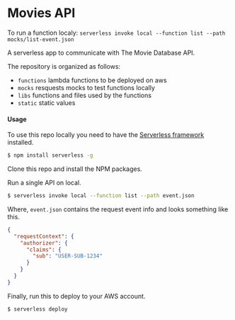 # Movies API

To run a function localy: `serverless invoke local --function list --path mocks/list-event.json`

A serverless app to communicate with The Movie Database API.

The repository is organized as follows:

- `functions` lambda functions to be deployed on aws
- `mocks` resquests mocks to test functions locally
- `libs` functions and files used by the functions
- `static` static values

#### Usage

To use this repo locally you need to have the [Serverless framework](https://serverless.com) installed.

``` bash
$ npm install serverless -g
```

Clone this repo and install the NPM packages.

Run a single API on local.

``` bash
$ serverless invoke local --function list --path event.json
```

Where, `event.json` contains the request event info and looks something like this.

``` json
{
  "requestContext": {
    "authorizer": {
      "claims": {
        "sub": "USER-SUB-1234"
      }
    }
  }
}
```

Finally, run this to deploy to your AWS account.

``` bash
$ serverless deploy
```